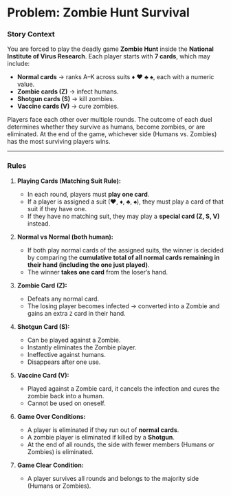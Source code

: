 # **Problem: Zombie Hunt Survival**

### **Story Context**

You are forced to play the deadly game **Zombie Hunt** inside the **National Institute of Virus Research**.
Each player starts with **7 cards**, which may include:

- **Normal cards** → ranks A–K across suits ♦ ♥ ♣ ♠, each with a numeric value.
- **Zombie cards (Z)** → infect humans.
- **Shotgun cards (S)** → kill zombies.
- **Vaccine cards (V)** → cure zombies.

Players face each other over multiple rounds. The outcome of each duel determines whether they survive as humans, become zombies, or are eliminated. At the end of the game, whichever side (Humans vs. Zombies) has the most surviving players wins.

---

### **Rules**

1. **Playing Cards (Matching Suit Rule):**

   - In each round, players must **play one card**.
   - If a player is assigned a suit (♥, ♦, ♣, ♠), they must play a card of that suit if they have one.
   - If they have no matching suit, they may play a **special card (Z, S, V)** instead.

2. **Normal vs Normal (both human):**

   - If both play normal cards of the assigned suits, the winner is decided by comparing the **cumulative total of all normal cards remaining in their hand (including the one just played)**.
   - The winner **takes one card** from the loser’s hand.

3. **Zombie Card (Z):**

   - Defeats any normal card.
   - The losing player becomes infected → converted into a Zombie and gains an extra `Z` card in their hand.

4. **Shotgun Card (S):**

   - Can be played against a Zombie.
   - Instantly eliminates the Zombie player.
   - Ineffective against humans.
   - Disappears after one use.

5. **Vaccine Card (V):**

   - Played against a Zombie card, it cancels the infection and cures the zombie back into a human.
   - Cannot be used on oneself.

6. **Game Over Conditions:**

   - A player is eliminated if they run out of **normal cards**.
   - A zombie player is eliminated if killed by a **Shotgun**.
   - At the end of all rounds, the side with fewer members (Humans or Zombies) is eliminated.

7. **Game Clear Condition:**

   - A player survives all rounds and belongs to the majority side (Humans or Zombies).
